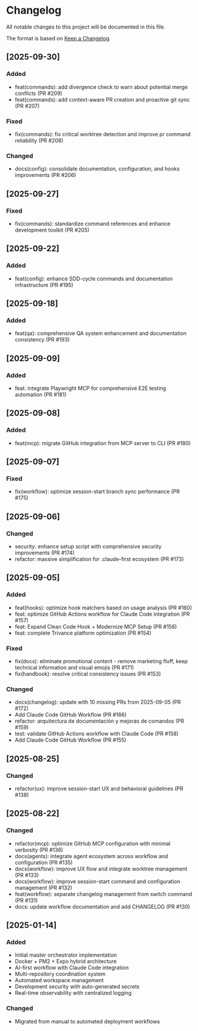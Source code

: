 # Changelog

All notable changes to this project will be documented in this file.

The format is based on [Keep a Changelog](https://keepachangelog.com/en/1.1.0/).

## [2025-09-30]

### Added

- feat(commands): add divergence check to warn about potential merge conflicts (PR #209)
- feat(commands): add context-aware PR creation and proactive git sync (PR #207)

### Fixed

- fix(commands): fix critical worktree detection and improve pr command reliability (PR #208)

### Changed

- docs(config): consolidate documentation, configuration, and hooks improvements (PR #206)

## [2025-09-27]

### Fixed

- fix(commands): standardize command references and enhance development toolkit (PR #205)

## [2025-09-22]

### Added

- feat(config): enhance SDD-cycle commands and documentation infrastructure (PR #195)

## [2025-09-18]

### Added

- feat(qa): comprehensive QA system enhancement and documentation consistency (PR #193)

## [2025-09-09]

### Added

- feat: integrate Playwright MCP for comprehensive E2E testing automation (PR #181)

## [2025-09-08]

### Added

- feat(mcp): migrate GitHub integration from MCP server to CLI (PR #180)

## [2025-09-07]

### Fixed

- fix(workflow): optimize session-start branch sync performance (PR #175)

## [2025-09-06]

### Changed

- security: enhance setup script with comprehensive security improvements (PR #174)
- refactor: massive simplification for .claude-first ecosystem (PR #173)

## [2025-09-05]

### Added

- feat(hooks): optimize hook matchers based on usage analysis (PR #160)
- feat: optimize GitHub Actions workflow for Claude Code integration (PR #157)
- feat: Expand Clean Code Hook + Modernize MCP Setup (PR #156)
- feat: complete Trivance platform optimization (PR #154)

### Fixed

- fix(docs): eliminate promotional content - remove marketing fluff, keep technical information and visual emojis (PR #171)
- fix(handbook): resolve critical consistency issues (PR #153)

### Changed

- docs(changelog): update with 10 missing PRs from 2025-09-05 (PR #172)
- Add Claude Code GitHub Workflow (PR #166)
- refactor: arquitectura de documentación y mejoras de comandos (PR #159)
- test: validate GitHub Actions workflow with Claude Code (PR #158)
- Add Claude Code GitHub Workflow (PR #155)

## [2025-08-25]

### Changed

- refactor(ux): improve session-start UX and behavioral guidelines (PR #138)

## [2025-08-22]

### Changed

- refactor(mcp): optimize GitHub MCP configuration with minimal verbosity (PR #136)
- docs(agents): integrate agent ecosystem across workflow and configuration (PR #135)
- docs(workflow): improve UX flow and integrate worktree management (PR #133)
- docs(workflow): improve session-start command and configuration management (PR #132)
- feat(workflow): separate changelog management from switch command (PR #131)
- docs: update workflow documentation and add CHANGELOG (PR #130)

## [2025-01-14]

### Added

- Initial master orchestrator implementation
- Docker + PM2 + Expo hybrid architecture
- AI-first workflow with Claude Code integration
- Multi-repository coordination system
- Automated workspace management
- Development security with auto-generated secrets
- Real-time observability with centralized logging

### Changed

- Migrated from manual to automated deployment workflows
